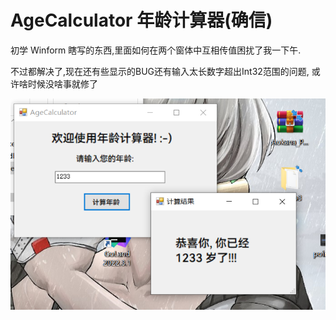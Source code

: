 # AgeCalculator 年龄计算器(确信)
初学 Winform 瞎写的东西,里面如何在两个窗体中互相传值困扰了我一下午.

不过都解决了,现在还有些显示的BUG还有输入太长数字超出Int32范围的问题, 或许啥时候没啥事就修了

![Pic](Pic/AC.png)

